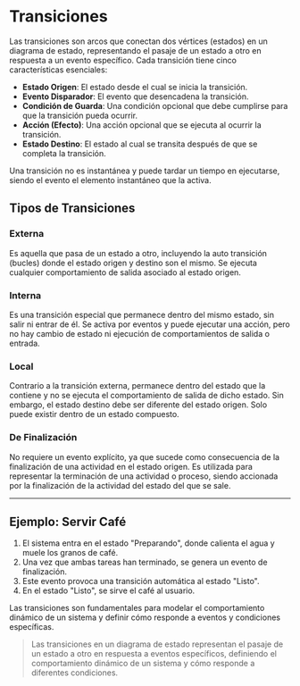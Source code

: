 

# Transiciones

Las transiciones son arcos que conectan dos vértices (estados) en un diagrama de estado, representando el pasaje de un estado a otro en respuesta a un evento específico. Cada transición tiene cinco características esenciales:

- **Estado Origen**: El estado desde el cual se inicia la transición.
- **Evento Disparador**: El evento que desencadena la transición.
- **Condición de Guarda**: Una condición opcional que debe cumplirse para que la transición pueda ocurrir.
- **Acción (Efecto)**: Una acción opcional que se ejecuta al ocurrir la transición.
- **Estado Destino**: El estado al cual se transita después de que se completa la transición.

Una transición no es instantánea y puede tardar un tiempo en ejecutarse, siendo el evento el elemento instantáneo que la activa.

## Tipos de Transiciones

### Externa
Es aquella que pasa de un estado a otro, incluyendo la auto transición (bucles) donde el estado origen y destino son el mismo. Se ejecuta cualquier comportamiento de salida asociado al estado origen.

### Interna
Es una transición especial que permanece dentro del mismo estado, sin salir ni entrar de él. Se activa por eventos y puede ejecutar una acción, pero no hay cambio de estado ni ejecución de comportamientos de salida o entrada.

### Local
Contrario a la transición externa, permanece dentro del estado que la contiene y no se ejecuta el comportamiento de salida de dicho estado. Sin embargo, el estado destino debe ser diferente del estado origen. Solo puede existir dentro de un estado compuesto.

### De Finalización
No requiere un evento explícito, ya que sucede como consecuencia de la finalización de una actividad en el estado origen. Es utilizada para representar la terminación de una actividad o proceso, siendo accionada por la finalización de la actividad del estado del que se sale.

---
## Ejemplo: Servir Café

1. El sistema entra en el estado "Preparando", donde calienta el agua y muele los granos de café.
2. Una vez que ambas tareas han terminado, se genera un evento de finalización.
3. Este evento provoca una transición automática al estado "Listo".
4. En el estado "Listo", se sirve el café al usuario.

Las transiciones son fundamentales para modelar el comportamiento dinámico de un sistema y definir cómo responde a eventos y condiciones específicas.

> Las transiciones en un diagrama de estado representan el pasaje de un estado a otro en respuesta a eventos específicos, definiendo el comportamiento dinámico de un sistema y cómo responde a diferentes condiciones.
